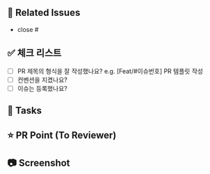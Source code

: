 ## 📌 Related Issues

<!--관련 이슈 언급 -->

- close #

## ✅ 체크 리스트

- [ ] PR 제목의 형식을 잘 작성했나요? e.g. [Feat/#이슈번호] PR 템플릿 작성
- [ ] 컨벤션을 지켰나요?
- [ ] 이슈는 등록했나요?

## 📄 Tasks

<!-- 작업한 내용을 작성해주세요 -->

## ⭐ PR Point (To Reviewer)

<!-- 리뷰어가 특별히 봐주었으면 하는 부분이 있다면 작성해주세요  -->

## 📷 Screenshot

<!-- 작업 결과물에 관련된 사진이나 영상 등을 첨부해주세요 -->
